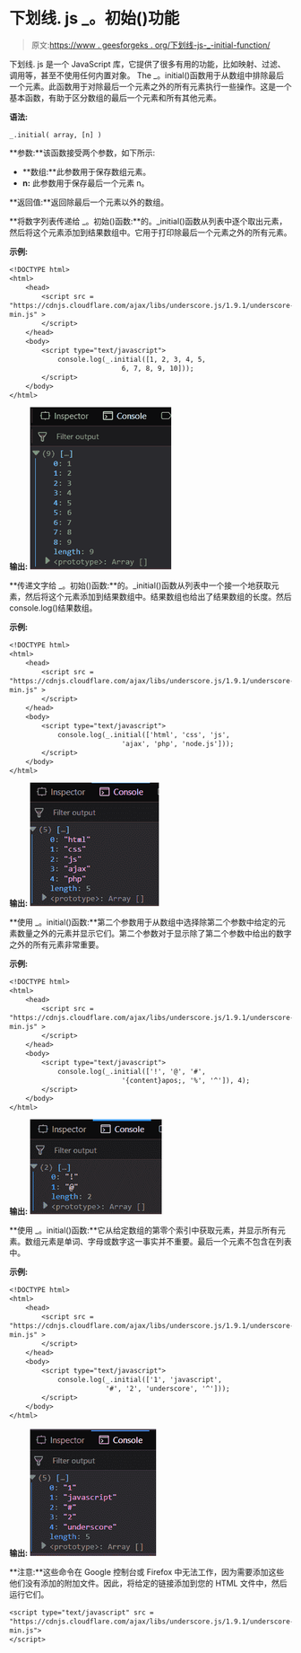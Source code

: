 # 下划线. js _。初始()功能

> 原文:[https://www . geesforgeks . org/下划线-js-_-initial-function/](https://www.geeksforgeeks.org/underscore-js-_-initial-function/)

下划线. js 是一个 JavaScript 库，它提供了很多有用的功能，比如映射、过滤、调用等，甚至不使用任何内置对象。
The _。initial()函数用于从数组中排除最后一个元素。此函数用于对除最后一个元素之外的所有元素执行一些操作。这是一个基本函数，有助于区分数组的最后一个元素和所有其他元素。

**语法:**

```
_.initial( array, [n] ) 
```

**参数:**该函数接受两个参数，如下所示:

*   **数组:**此参数用于保存数组元素。
*   **n:** 此参数用于保存最后一个元素 n。

**返回值:**返回除最后一个元素以外的数组。

**将数字列表传递给 _。初始()函数:**的。_initial()函数从列表中逐个取出元素，然后将这个元素添加到结果数组中。它用于打印除最后一个元素之外的所有元素。

**示例:**

```
<!DOCTYPE html>
<html>
    <head>
        <script src =
"https://cdnjs.cloudflare.com/ajax/libs/underscore.js/1.9.1/underscore-min.js" >
        </script>
    </head>
    <body>
        <script type="text/javascript">
            console.log(_.initial([1, 2, 3, 4, 5, 
                            6, 7, 8, 9, 10]));
        </script>
    </body>
</html>                    
```

**输出:**
![](img/435d1a79acd1c4f286927f1bbcc3b924.png)

**传递文字给 _。初始()函数:**的。_initial()函数从列表中一个接一个地获取元素，然后将这个元素添加到结果数组中。结果数组也给出了结果数组的长度。然后 console.log()结果数组。

**示例:**

```
<!DOCTYPE html>
<html>
    <head>
        <script src = 
"https://cdnjs.cloudflare.com/ajax/libs/underscore.js/1.9.1/underscore-min.js" >
        </script>
    </head>
    <body>
        <script type="text/javascript">
            console.log(_.initial(['html', 'css', 'js', 
                            'ajax', 'php', 'node.js']));
        </script>
    </body>
</html>                    
```

**输出:**
![](img/3a134acc3e6b3271b3c423011319ba98.png)

**使用 _。initial()函数:**第二个参数用于从数组中选择除第二个参数中给定的元素数量之外的元素并显示它们。第二个参数对于显示除了第二个参数中给出的数字之外的所有元素非常重要。

**示例:**

```
<!DOCTYPE html>
<html>
    <head>
        <script src = 
"https://cdnjs.cloudflare.com/ajax/libs/underscore.js/1.9.1/underscore-min.js" >
        </script>
    </head>
    <body>
        <script type="text/javascript">
            console.log(_.initial(['!', '@', '#', 
                            '{content}apos;, '%', '^']), 4);
        </script>
    </body>
</html>                    
```

**输出:** ![](img/5a49c3a5266a95ed76492f29eed5c382.png)

**使用 _。initial()函数:**它从给定数组的第零个索引中获取元素，并显示所有元素。数组元素是单词、字母或数字这一事实并不重要。最后一个元素不包含在列表中。

**示例:**

```
<!DOCTYPE html>
<html>
    <head>
        <script src = 
"https://cdnjs.cloudflare.com/ajax/libs/underscore.js/1.9.1/underscore-min.js" >
        </script>
    </head>
    <body>
        <script type="text/javascript">
            console.log(_.initial(['1', 'javascript', 
                        '#', '2', 'underscore', '^']));
        </script>
    </body>
</html>                    
```

**输出:** ![](img/e26c576fde8920eaf6b2b394fc866073.png)

**注意:**这些命令在 Google 控制台或 Firefox 中无法工作，因为需要添加这些他们没有添加的附加文件。因此，将给定的链接添加到您的 HTML 文件中，然后运行它们。

```
<script type="text/javascript" src = 
"https://cdnjs.cloudflare.com/ajax/libs/underscore.js/1.9.1/underscore-min.js"> 
</script> 
```